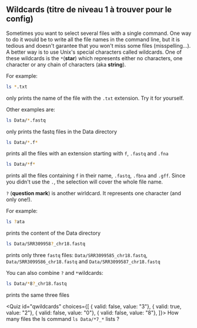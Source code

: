 <script>
import Alert from "components/Alert.svelte";
import Quiz from "components/Quiz.svelte";
import Execute from "components/Execute.svelte";
</script>

## Wildcards (titre de niveau 1 à trouver pour le config)

Sometimes you want to select several files with a single command. One way to do it would be to write all the file names in the command line, but it is tedious and doesn't garantee that you won't miss some files (misspelling...). A better way is to use Unix's special characters called wildcards. One of these wildcards is the `*`(**star**) which represents either no characters, one character or any chain of characters (aka **string**).

For example:
```bash
ls *.txt
```
only prints the name of the file with the `.txt` extension. Try it for yourself.

Other examples are:
```bash
ls Data/*.fastq
```
only prints the fastq files in the Data directory

```bash
ls Data/*.f*
```
prints all the files with an extension starting with `f`, `.fastq` and `.fna`

```bash
ls Data/*f*
```
prints all the files containing `f` in their name, `.fastq`, `.fbna` and `.gff`. Since you didn't use the `.`, the selection will cover the whole file name.

<!--ls */*.* ne marche pas dans sandbox v1-->

`?` (**question mark**) is another wirldcard. It represents one character (and only one!).

For example:
```bash
ls ?ata
```
prints the content of the Data directory

```bash
ls Data/SRR309958?_chr18.fastq
```
prints only three `fastq` files: `Data/SRR3099585_chr18.fastq`, `Data/SRR3099586_chr18.fastq` and `Data/SRR3099587_chr18.fastq`

You can also combine `?` and `*`wildcards:
```bash
ls Data/*8?_chr18.fastq
```
prints the same three files

<Quiz id="qwildcards" choices={[
	{ valid: false, value: "3"},
	{ valid: true, value: "2"},
	{ valid: false, value: "0"},
	{ valid: false, value: "8"},
]}>
	<span slot="prompt">
		How many files the ls command `ls Data/*7_*` lists ?
	</span>
</Quiz>

